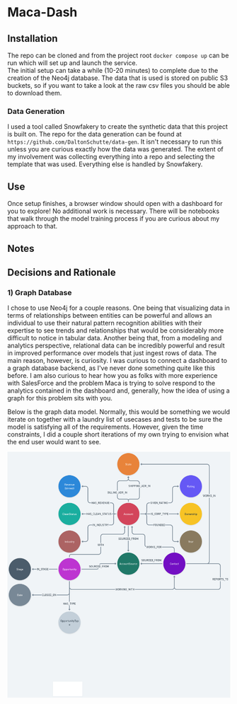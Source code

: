 # Maca-Dash

## Installation
The repo can be cloned and from the project root `docker compose up` can be run which will set up and launch the service.  
The initial setup can take a while (10-20 minutes) to complete due to the creation of the Neo4j database. The data that is used is stored on public S3 buckets, so if you want to take a look at the raw csv files you should be able to download them.

### Data Generation
I used a tool called Snowfakery to create the synthetic data that this project is built on. The repo for the data generation can be found at `https://github.com/DaltonSchutte/data-gen`. It isn't necessary to run this unless you are curious exactly how the data was generated. The extent of my involvement was collecting everything into a repo and selecting the template that was used. Everything else is handled by Snowfakery.

## Use
Once setup finishes, a browser window should open with a dashboard for you to explore! No additional work is necessary. There will be notebooks that walk through the model training process if you are curious about my approach to that.

## Notes


## Decisions and Rationale
### 1) Graph Database
I chose to use Neo4j for a couple reasons. One being that visualizing data in terms of relationships between entities can be powerful and allows an individual to use their natural pattern recognition abilities with their expertise to see trends and relationships that would be considerably more difficult to notice in tabular data. Another being that, from a modeling and analytics perspective, relational data can be incredibly powerful and result in improved performance over models that just ingest rows of data. The main reason, however, is curiosity. I was curious to connect a dashboard to a graph database backend, as I've never done something quite like this before. I am also curious to hear how you as folks with more experience with SalesForce and the problem Maca is trying to solve respond to the analytics contained in the dashboard and, generally, how the idea of using a graph for this problem sits with you.  

Below is the graph data model. Normally, this would be something we would iterate on together with a laundry list of usecases and tests to be sure the model is satisfying all of the requirements. However, given the time constraints, I did a couple short iterations of my own trying to envision what the end user would want to see.

![](./assets/maca-graph-model.png)
